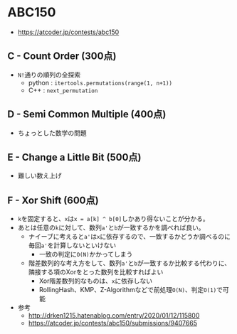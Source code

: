 # ABC150
* https://atcoder.jp/contests/abc150


## C - Count Order (300点)
* `N!`通りの順列の全探索
  - python : `itertools.permutations(range(1, n+1))`
  - C++ : `next_permutation`


## D - Semi Common Multiple (400点)
* ちょっとした数学の問題


## E - Change a Little Bit (500点)
* 難しい数え上げ


## F - Xor Shift (600点)
* `k`を固定すると、`x`は`x = a[k] ^ b[0]`しかあり得ないことが分かる。
* あとは任意の`k`に対して、数列`a'`と`b`が一致するかを調べれば良い。
  - ナイーブに考えると`a'`は`x`に依存するので、一致するかどうか調べるのに毎回`a'`を計算しないといけない
    - 一致の判定に`O(N)`かかってしまう
  - 階差数列的な考え方をして、数列`a'`と`b`が一致するか比較する代わりに、隣接する項のXorをとった数列を比較すればよい
    - Xor階差数列的なものは、`x`に依存しない
    - RollingHash、KMP、Z-Algorithmなどで前処理`O(N)`、判定`O(1)`で可能
* 参考
  - http://drken1215.hatenablog.com/entry/2020/01/12/115800
  - https://atcoder.jp/contests/abc150/submissions/9407665
